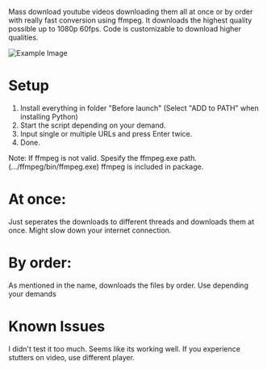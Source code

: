 Mass download youtube videos downloading them all at once or by order with really fast conversion using ffmpeg.
It downloads the highest quality possible up to 1080p 60fps. Code is customizable to download higher qualities.

![Example Image](https://cdn.discordapp.com/attachments/1080953525737111562/1089447546495184966/Screenshot_3.png)

# Setup

1. Install everything in folder "Before launch" (Select "ADD to PATH" when installing Python)
2. Start the script depending on your demand.
3. Input single or multiple URLs and press Enter twice.
4. Done.

Note: If ffmpeg is not valid. Spesify the ffmpeg.exe path. (.../ffmpeg/bin/ffmpeg.exe) ffmpeg is included in package.

# At once: 

Just seperates the downloads to different threads and downloads them at once. Might slow down your internet connection.

# By order:

As mentioned in the name, downloads the files by order. Use depending your demands


# Known Issues

I didn't test it too much. Seems like its working well.
If you experience stutters on video, use different player.
